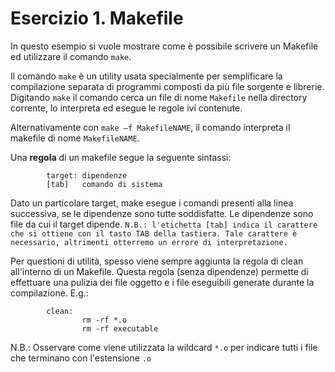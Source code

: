 # Esercizio 1. Makefile

In questo esempio si vuole mostrare come è possibile scrivere un Makefile ed utilizzare il comando ``make``.

Il comando ``make`` è un utility usata specialmente per semplificare la compilazione separata di programmi composti da più file sorgente e librerie.
Digitando ``make`` il comando cerca un file di nome ``Makefile`` nella directory corrente, lo interpreta ed esegue le regole ivi contenute.

Alternativamente con ``make –f MakefileNAME``, il comando interpreta il makefile di nome ``MakefileNAME``.

Una **regola** di un makefile segue la seguente sintassi:

```
        target: dipendenze
        [tab]   comando di sistema
```

Dato un particolare target, make esegue i comandi presenti alla linea successiva, se le dipendenze sono tutte soddisfatte.
Le dipendenze sono file da cui il target dipende. ``N.B.: l'etichetta [tab] indica il carattere che si ottiene con il tasto TAB della tastiera. Tale carattere è necessario, altrimenti otterremo un errore di interpretazione.``

Per questioni di utilità, spesso viene sempre aggiunta la regola di clean all'interno di un Makefile. Questa regola (senza dipendenze) permette di
effettuare una pulizia dei file oggetto e i file eseguibili generate durante la compilazione. E.g.:

```
        clean:
                rm -rf *.o
                rm -rf executable
```
N.B.: Osservare come viene utilizzata la wildcard ``*.o`` per indicare tutti i file che terminano con l'estensione ``.o``
